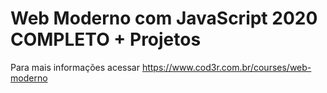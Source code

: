 # Web Moderno com JavaScript 2020 COMPLETO + Projetos

Para mais informações acessar https://www.cod3r.com.br/courses/web-moderno
